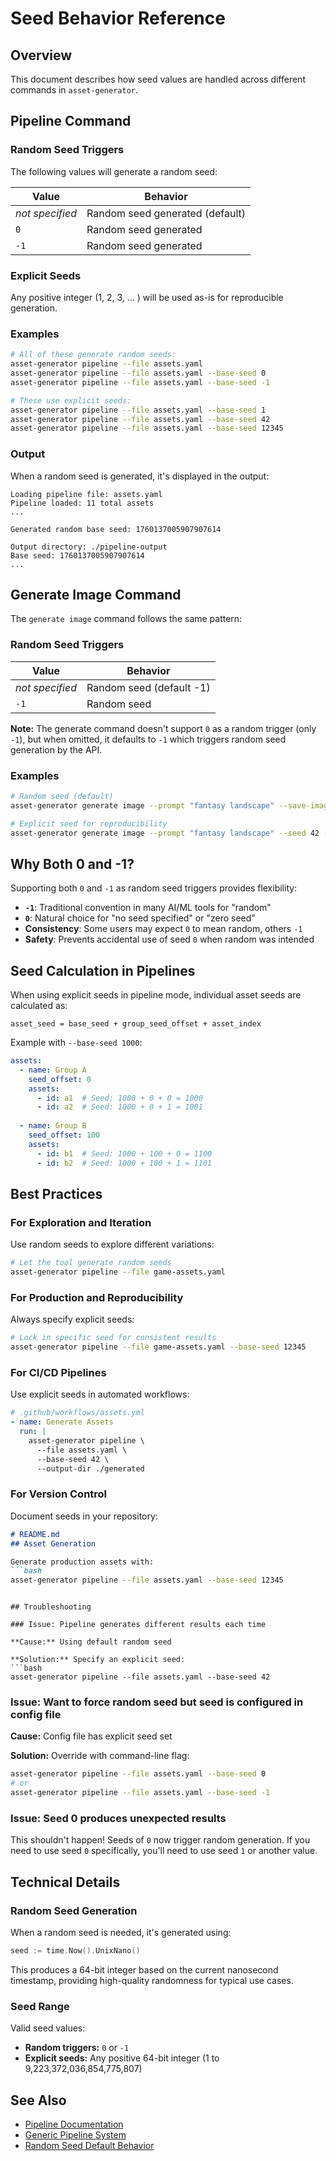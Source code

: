 # Seed Behavior Reference

## Overview

This document describes how seed values are handled across different commands in `asset-generator`.

## Pipeline Command

### Random Seed Triggers

The following values will generate a random seed:

| Value | Behavior |
|-------|----------|
| *not specified* | Random seed generated (default) |
| `0` | Random seed generated |
| `-1` | Random seed generated |

### Explicit Seeds

Any positive integer (1, 2, 3, ... ) will be used as-is for reproducible generation.

### Examples

```bash
# All of these generate random seeds:
asset-generator pipeline --file assets.yaml
asset-generator pipeline --file assets.yaml --base-seed 0
asset-generator pipeline --file assets.yaml --base-seed -1

# These use explicit seeds:
asset-generator pipeline --file assets.yaml --base-seed 1
asset-generator pipeline --file assets.yaml --base-seed 42
asset-generator pipeline --file assets.yaml --base-seed 12345
```

### Output

When a random seed is generated, it's displayed in the output:

```
Loading pipeline file: assets.yaml
Pipeline loaded: 11 total assets
...

Generated random base seed: 1760137005907907614

Output directory: ./pipeline-output
Base seed: 1760137005907907614
...
```

## Generate Image Command

The `generate image` command follows the same pattern:

### Random Seed Triggers

| Value | Behavior |
|-------|----------|
| *not specified* | Random seed (default -1) |
| `-1` | Random seed |

**Note:** The generate command doesn't support `0` as a random trigger (only `-1`), but when omitted, 
it defaults to `-1` which triggers random seed generation by the API.

### Examples

```bash
# Random seed (default)
asset-generator generate image --prompt "fantasy landscape" --save-images

# Explicit seed for reproducibility
asset-generator generate image --prompt "fantasy landscape" --seed 42 --save-images
```

## Why Both 0 and -1?

Supporting both `0` and `-1` as random seed triggers provides flexibility:

- **`-1`**: Traditional convention in many AI/ML tools for "random"
- **`0`**: Natural choice for "no seed specified" or "zero seed"
- **Consistency**: Some users may expect `0` to mean random, others `-1`
- **Safety**: Prevents accidental use of seed `0` when random was intended

## Seed Calculation in Pipelines

When using explicit seeds in pipeline mode, individual asset seeds are calculated as:

```
asset_seed = base_seed + group_seed_offset + asset_index
```

Example with `--base-seed 1000`:

```yaml
assets:
  - name: Group A
    seed_offset: 0
    assets:
      - id: a1  # Seed: 1000 + 0 + 0 = 1000
      - id: a2  # Seed: 1000 + 0 + 1 = 1001
  
  - name: Group B
    seed_offset: 100
    assets:
      - id: b1  # Seed: 1000 + 100 + 0 = 1100
      - id: b2  # Seed: 1000 + 100 + 1 = 1101
```

## Best Practices

### For Exploration and Iteration

Use random seeds to explore different variations:

```bash
# Let the tool generate random seeds
asset-generator pipeline --file game-assets.yaml
```

### For Production and Reproducibility

Always specify explicit seeds:

```bash
# Lock in specific seed for consistent results
asset-generator pipeline --file game-assets.yaml --base-seed 12345
```

### For CI/CD Pipelines

Use explicit seeds in automated workflows:

```yaml
# .github/workflows/assets.yml
- name: Generate Assets
  run: |
    asset-generator pipeline \
      --file assets.yaml \
      --base-seed 42 \
      --output-dir ./generated
```

### For Version Control

Document seeds in your repository:

```markdown
# README.md
## Asset Generation

Generate production assets with:
```bash
asset-generator pipeline --file assets.yaml --base-seed 12345
```
```

## Troubleshooting

### Issue: Pipeline generates different results each time

**Cause:** Using default random seed

**Solution:** Specify an explicit seed:
```bash
asset-generator pipeline --file assets.yaml --base-seed 42
```

### Issue: Want to force random seed but seed is configured in config file

**Cause:** Config file has explicit seed set

**Solution:** Override with command-line flag:
```bash
asset-generator pipeline --file assets.yaml --base-seed 0
# or
asset-generator pipeline --file assets.yaml --base-seed -1
```

### Issue: Seed 0 produces unexpected results

This shouldn't happen! Seeds of `0` now trigger random generation. If you need 
to use seed `0` specifically, you'll need to use seed `1` or another value.

## Technical Details

### Random Seed Generation

When a random seed is needed, it's generated using:

```go
seed := time.Now().UnixNano()
```

This produces a 64-bit integer based on the current nanosecond timestamp, 
providing high-quality randomness for typical use cases.

### Seed Range

Valid seed values:
- **Random triggers:** `0` or `-1`
- **Explicit seeds:** Any positive 64-bit integer (1 to 9,223,372,036,854,775,807)

## See Also

- [Pipeline Documentation](PIPELINE.md)
- [Generic Pipeline System](GENERIC_PIPELINE.md)
- [Random Seed Default Behavior](RANDOM_SEED_DEFAULT.md)
